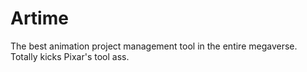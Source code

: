 Artime
======

The best animation project management tool in the entire megaverse. Totally kicks Pixar's tool ass.
